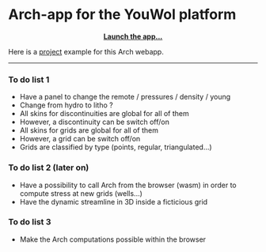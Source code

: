 # Arch-app for the YouWol platform 

<p align="center">
    <a href="https://xaliphostes.github.io/arch-app/"><b>Launch the app...</b></a>
</p>

Here is a [project](projects/tet.zip) example for this Arch webapp.

---

<h3>To do list 1</h3>

- Have a panel to change the remote / pressures / density / young
- Change from hydro to litho ?
- All skins for discontinuities are global for all of them
- However, a discontinuity can be switch off/on
- All skins for grids are global for all of them
- However, a grid can be switch off/on
- Grids are classified by type (points, regular, triangulated...)

<h3>To do list 2 (later on)</h3>

- Have a possibility to call Arch from the browser (wasm) in order to compute stress at new grids (wells...)
- Have the dynamic streamline in 3D inside a ficticious grid

<h3>To do list 3</h3>

- Make the Arch computations possible within the browser
